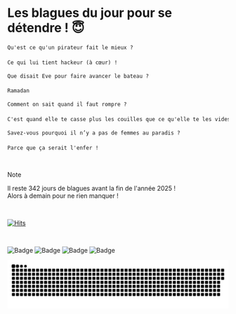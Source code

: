 
<h1>Les blagues du jour pour se détendre ! 😇</h1>

```diff
Qu'est ce qu'un pirateur fait le mieux ?

Ce qui lui tient hackeur (à cœur) !
```

```diff
Que disait Eve pour faire avancer le bateau ?

Ramadan
```

```diff
Comment on sait quand il faut rompre ?

C'est quand elle te casse plus les couilles que ce qu'elle te les vides.
```

```diff
Savez-vous pourquoi il n’y a pas de femmes au paradis ?

Parce que ça serait l'enfer !
```

<br/>

> [!NOTE]
> Il reste 342 jours de blagues avant la fin de l'année 2025 ! <br/>
> Alors à demain pour ne rien manquer !

<br/>


[![Hits](https://hits.seeyoufarm.com/api/count/incr/badge.svg?url=https%3A%2F%2Fgithub.com%2FClems02%2Fhit-counter&count_bg=%23003E80&title_bg=%235C9FE1&icon=powershell.svg&icon_color=%23FFFFFF&title=Visite&edge_flat=false)](https://hits.seeyoufarm.com)


<br/>


![Badge](https://img.shields.io/badge/Last%20updated%20on-white?style=for-the-badge&logo=clockify)   ![Badge](https://img.shields.io/badge/24/01-white?style=for-the-badge) ![Badge](https://img.shields.io/badge/at-white?style=for-the-badge) ![Badge](https://img.shields.io/badge/02:56-white?style=for-the-badge)


<p align="center">
 <img width="1000" src="assets/github-snake.svg" alt="snake"/>
</p>
